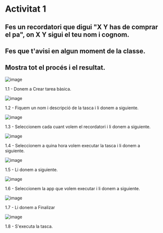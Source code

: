 # Activitat 1
## Fes un recordatori que digui "X Y has de comprar el pa", on X Y sigui el teu nom i cognom.
## Fes que t'avisi en algun moment de la classe.
## Mostra tot el procés i el resultat.


![image](https://github.com/user-attachments/assets/402f1780-13d7-4d39-aa18-6a5016236a02)

1.1 - Donem a Crear tarea bàsica.

![image](https://github.com/user-attachments/assets/056358d4-bcb5-461a-b21b-354b94f4da6d)

1.2 - Fiquem un nom i descripció de la tasca i li donem a siguiente.

![image](https://github.com/user-attachments/assets/161fb24a-6b22-43c2-8c89-a59935fbdbe5)

1.3 - Seleccionem cada cuant volem el recordatori i li donem a siguiente.

![image](https://github.com/user-attachments/assets/4831a1ef-6f5a-4faf-b126-59266f60840b)

1.4 - Seleccionem a quina hora volem executar la tasca i li donem a siguiente.

![image](https://github.com/user-attachments/assets/b6d38437-8f72-4fc2-b53c-81d9c9b29076)

1.5 - Li donem a siguiente.

![image](https://github.com/user-attachments/assets/1fb986df-9ccb-4954-adc1-f84b37022697)

1.6 - Seleccionem la app que volem executar i li donem a siguiente.

![image](https://github.com/user-attachments/assets/8711f48b-1b03-497e-82c2-7725472a6269)

1.7 - Li donem a Finalizar

![image](https://github.com/user-attachments/assets/fd7c2d27-1e4a-48ae-a97e-da6eba89d45f)

1.8 - S'executa la tasca.

